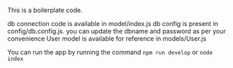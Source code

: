 
This is a boilerplate code.

db connection code is available in model/index.js
db config is present in config/db.config.js. you can update the dbname and password as per your convenience
User model is available for reference in models/User.js


You can run the app by running the command
`npm run develop` or `node index`
